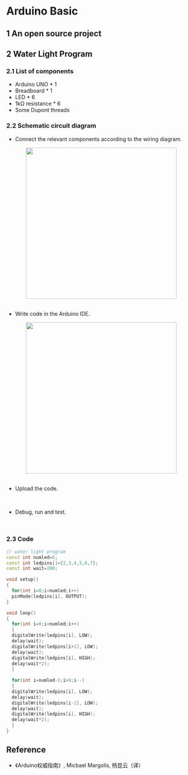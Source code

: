 # Arduino Basic

## 1 An open source project

## 2 Water Light Program

### 2.1 List of components
- Arduino UNO * 1
- Breadboard * 1
- LED * 6
- 1kΩ resistance * 6
- Some Dupont threads 

### 2.2 Schematic circuit diagram
- Connect the relevant components according to the wiring diagram.
<div align="center">
  <img src="https://cdn.jsdelivr.net/gh/erkoww/YSD_img/img/%E6%B5%81%E6%B0%B4%E7%81%AF.png" width=400/>
</div>
<br>

- Write code in the Arduino IDE.
<div align="center">
  <img src="https://cdn.jsdelivr.net/gh/erkoww/YSD_img/img/arduino%E6%88%AA%E5%9B%BE.png" width=400/>
</div>
<br>

- Upload the code.
<br>

- Debug, run and test.
<br>

### 2.3 Code
```C++
// water light program
const int numled=6;
const int ledpins[]={2,3,4,5,6,7};
const int wait=200;

void setup()
{ 
  for(int i=0;i<numled;i++)
  pinMode(ledpins[i], OUTPUT);
}

void loop()
{
  for(int i=0;i<numled;i++)
  {
  digitalWrite(ledpins[i], LOW);
  delay(wait); 
  digitalWrite(ledpins[i+1], LOW);
  delay(wait); 
  digitalWrite(ledpins[i], HIGH); 
  delay(wait*2);
  }
  
  for(int i=numled-1;i>0;i--)
  {
  digitalWrite(ledpins[i], LOW);
  delay(wait); 
  digitalWrite(ledpins[i-1], LOW);
  delay(wait); 
  digitalWrite(ledpins[i], HIGH); 
  delay(wait*2);
  }
}
```

## Reference
- 《Arduino权威指南》, Micbael Margolis, 杨昆云（译）
